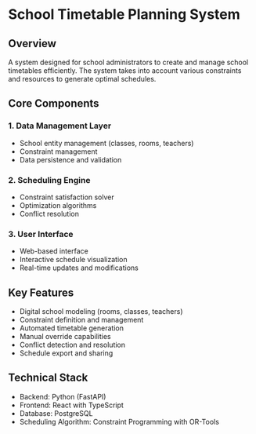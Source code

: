 # School Timetable Planning System

## Overview
A system designed for school administrators to create and manage school timetables efficiently. The system takes into account various constraints and resources to generate optimal schedules.

## Core Components

### 1. Data Management Layer
- School entity management (classes, rooms, teachers)
- Constraint management
- Data persistence and validation

### 2. Scheduling Engine
- Constraint satisfaction solver
- Optimization algorithms
- Conflict resolution

### 3. User Interface
- Web-based interface
- Interactive schedule visualization
- Real-time updates and modifications

## Key Features
- Digital school modeling (rooms, classes, teachers)
- Constraint definition and management
- Automated timetable generation
- Manual override capabilities
- Conflict detection and resolution
- Schedule export and sharing

## Technical Stack
- Backend: Python (FastAPI)
- Frontend: React with TypeScript
- Database: PostgreSQL
- Scheduling Algorithm: Constraint Programming with OR-Tools 